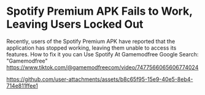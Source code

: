 # Spotify Premium APK Fails to Work, Leaving Users Locked Out

Recently, users of the Spotify Premium APK have reported that the application has stopped working, leaving them unable to access its features. 
How to fix it you can
Use Spotify At Gamemodfree
Google Search: "Gamemodfree"
https://www.tiktok.com/@gamemodfreecom/video/7477566065606774024

https://github.com/user-attachments/assets/b8c65f95-15e9-40e5-8eb4-714e811ffee1
